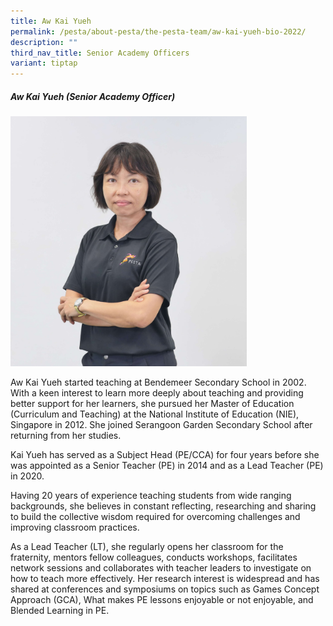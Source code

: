 ```yaml
---
title: Aw Kai Yueh
permalink: /pesta/about-pesta/the-pesta-team/aw-kai-yueh-bio-2022/
description: ""
third_nav_title: Senior Academy Officers
variant: tiptap
---
```

<h5>Aw Kai Yueh (Senior Academy Officer)</h5><p></p><div class="isomer-image-wrapper"><img style="width: 75%;" height="auto" width="100%" alt="" src="/images/Kai_Yueh_1.JPG"></div><p>Aw Kai Yueh started teaching at Bendemeer Secondary School in 2002. With a keen interest to learn more deeply about teaching and providing better support for her learners, she pursued her Master of Education (Curriculum and Teaching) at the National Institute of Education (NIE), Singapore in 2012. She joined Serangoon Garden Secondary School after returning from her studies.</p><p>Kai Yueh has served as a Subject Head (PE/CCA) for four years before she was appointed as a Senior Teacher (PE) in 2014 and as a Lead Teacher (PE) in 2020.</p><p>Having 20 years of experience teaching students from wide ranging backgrounds, she believes in constant reflecting, researching and sharing to build the collective wisdom required for overcoming challenges and improving classroom practices.</p><p>As a Lead Teacher (LT), she regularly opens her classroom for the fraternity, mentors fellow colleagues, conducts workshops, facilitates network sessions and collaborates with teacher leaders to investigate on how to teach more effectively. Her research interest is widespread and has shared at conferences and symposiums on topics such as Games Concept Approach (GCA), What makes PE lessons enjoyable or not enjoyable, and Blended Learning in PE.</p><p></p>
